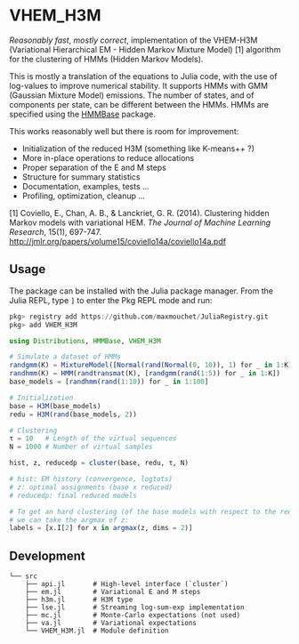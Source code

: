 # VHEM_H3M

_Reasonably fast_, _mostly correct_, implementation of the VHEM-H3M (Variational Hierarchical EM - Hidden Markov Mixture Model) [1] algorithm for the clustering of HMMs (Hidden Markov Models).

This is mostly a translation of the equations to Julia code, with the use of log-values to improve numerical stability. It supports HMMs with GMM (Gaussian Mixture Model) emissions. The number of states, and of components per state, can be different between the HMMs. HMMs are specified using the [HMMBase](https://github.com/maxmouchet/HMMBase.jl) package.

This works reasonably well but there is room for improvement:
- Initialization of the reduced H3M (something like K-means++ ?)
- More in-place operations to reduce allocations
- Proper separation of the E and M steps
- Structure for summary statistics
- Documentation, examples, tests ...
- Profiling, optimization, cleanup ...

[1] Coviello, E., Chan, A. B., & Lanckriet, G. R. (2014). Clustering hidden Markov models with variational HEM. _The Journal of Machine Learning Research_, 15(1), 697-747. http://jmlr.org/papers/volume15/coviello14a/coviello14a.pdf

## Usage

The package can be installed with the Julia package manager.
From the Julia REPL, type `]` to enter the Pkg REPL mode and run:

```julia
pkg> registry add https://github.com/maxmouchet/JuliaRegistry.git
pkg> add VHEM_H3M
```

```julia
using Distributions, HMMBase, VHEM_H3M

# Simulate a dataset of HMMs
randgmm(K) = MixtureModel([Normal(rand(Normal(0, 10)), 1) for _ in 1:K])
randhmm(K) = HMM(randtransmat(K), [randgmm(rand(1:5)) for _ in 1:K])
base_models = [randhmm(rand(1:10)) for _ in 1:100]

# Initialization
base = H3M(base_models)
redu = H3M(rand(base_models, 2))

# Clustering
τ = 10   # Length of the virtual sequences
N = 1000 # Number of virtual samples

hist, z, reducedp = cluster(base, redu, τ, N)

# hist: EM history (convergence, logtots)
# z: optimal assignments (base x reduced)
# reducedp: final reduced models

# To get an hard clustering (of the base models with respect to the reduced models),
# we can take the argmax of z:
labels = [x.I[2] for x in argmax(z, dims = 2)]
```

## Development

```
└── src
    ├── api.jl       # High-level interface (`cluster`)
    ├── em.jl        # Variational E and M steps
    ├── h3m.jl       # H3M type
    ├── lse.jl       # Streaming log-sum-exp implementation
    ├── mc.jl        # Monte-Carlo expectations (not used)
    ├── va.jl        # Variational expectations
    └── VHEM_H3M.jl  # Module definition
```
